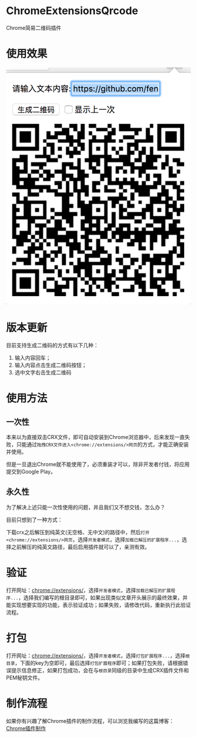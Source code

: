 # ChromeExtensionsQrcode

Chrome简易二维码插件

# 使用效果

![chrome_extensions_qrcode.png](chrome_extensions_qrcode.png)

# 版本更新

目前支持生成二维码的方式有以下几种：

1. 输入内容回车；
2. 输入内容点击生成二维码按钮；
3. 选中文字右击生成二维码

# 使用方法

## 一次性

本来以为直接双击CRX文件，即可自动安装到Chrome浏览器中，后来发现一直失败，只能通过`拖拽CRX文件进入<chrome://extensions/>网页`的方式，才能正确安装并使用。

但是一旦退出Chrome就不能使用了，必须重装才可以，除非开发者付钱，将应用提交到Google Play。

## 永久性

为了解决上述只能一次性使用的问题，并且我们又不想交钱，怎么办？

目前只想到了一种方式：

下载crx之后解压到纯英文(无空格、无中文)的路径中，然后`打开<chrome://extensions/>网页`，选择`开发者模式`，选择`加载已解压的扩展程序...`，选择之前解压的纯英文路径，最后启用插件就可以了，亲测有效。

# 验证

打开网址：<chrome://extensions/>，选择`开发者模式`，选择`加载已解压的扩展程序...`，选择我们编写的根目录即可，如果出现类似文章开头展示的最终效果，并能实现想要实现的功能，表示验证成功；如果失败，请修改代码，重新执行此验证流程。

# 打包

打开网址：<chrome://extensions/>，选择`开发者模式`，选择`打包扩展程序...`，选择`根目录`，下面的key为空即可，最后选择`打包扩展程序`即可；如果打包失败，请根据错误提示信息修正，如果打包成功，会在与`根目录`同级的目录中生成CRX插件文件和PEM秘钥文件。

# 制作流程

如果你有兴趣了解Chrome插件的制作流程，可以浏览我编写的这篇博客：[Chrome插件制作](https://www.fqxyi.top/archives/39/)



